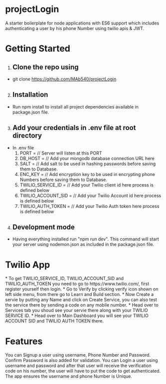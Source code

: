 # projectLogin

A starter boilerplate for node applications with ES6 support which includes  authenticating a user by his phone Number using twilio apis & JWT.

<h1>Getting Started</h1>

 1. <h2>Clone the repo using</h2>
   * git clone https://github.com/MAb540/projectLogin


 2. <h2>Installation</h2>
  * Run npm install to install all project dependencies available in package.json file.

 3. <h2>Add your credentials in .env file at root directory</h2>
  * In .env file 
     1.  PORT =         // Server will listen at this PORT
     2.  DB_HOST =     // Add your mongodb database connection URL here
     3.  SALT =       // Add salt  to be used in hashing passwords before saving them to Database.
     4.  ENC_KEY =   // Add encryption key to be used in encrypting phone Numbers before saving them to Database.
     5.  TWILIO_SERVICE_ID =    // Add your Twilio client id here process is defined below
     6.  TWILIO_ACCOUNT_SID =  // Add your Twilio Account id here process is defined below
     7.  TWILIO_AUTH_TOKEN =  // Add your Twilio Auth token here process is defined below
   
  

 4. <h2>Development mode</h2>
  * Having everything installed run "npm run dev". This command will start your server using nodemon.json as included in the package.json file.

<h1>Twilio App</h1>
   * To get TWILIO_SERVICE_ID, TWILIO_ACCOUNT_SID and TWILIO_AUTH_TOKEN you need to go to https://www.twilio.com/, first register yourself then login.
   * Go to Verify by clicking  verify icon shown on left side menu, from there go to Learn and Build section.  
   * Now Create a servie by putting any Name and click on Create Service, you can also test the service there by sending a code on any mobile number.
   * Head over to Services tab you shoud see your servie there along with your TWILIO SERVICE ID.
   * Head over to Main Dashboard you will see your  TWILIO ACCOUNT SID and TWILIO AUTH TOKEN there.


<h1>Features</h1>
You can Signup a user using username, Phone Number and Password. Confirm Password is also added for validation.
You can Login a user using username and password and after that user will receive the verification code on his number, the user will have to put the code to get authenticated. 
The app ensures the username and phone Number is Unique.

